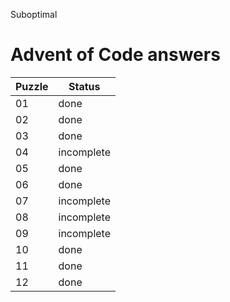 Suboptimal

# Advent of Code answers

| Puzzle | Status |
| ------------- | ------------- |
| 01  | done |
| 02  | done |
| 03  | done |
| 04  | incomplete |
| 05  | done |
| 06  | done |
| 07  | incomplete |
| 08  | incomplete |
| 09  | incomplete |
| 10  | done |
| 11  | done |
| 12  | done |
